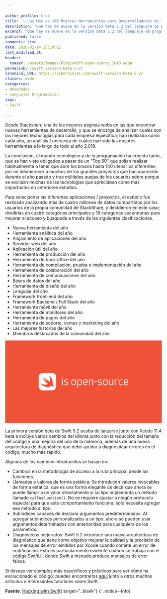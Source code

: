 ```yaml
---

author_profile: true
title: '▷ Las Más de 100 Mejores Herramientas para Desarrolladores de 2019'
description: "Qué hay de nuevo en la versión beta 5.2 del lenguaje de programación Swift"
excerpt: "Qué hay de nuevo en la versión beta 5.2 del lenguaje de programación Swift"
published: false
comments: true
date: 2020-02-14 15:10:12
last_modified_at: 
header:
  teaser: /assets/images/blog/swift-open-source_2048.webp
permalink: /swift-version-beta-5-2/
canonical_URL: https://ciberninjas.com/swift-version-beta-5-2/
classes: wide
categories:
- Novedades
- Lenguajes Programación
tags:
- Swift

---
```

<!-- https://stackshare.io/posts/top-developer-tools-2019#languages -->
Desde Stackshare una de las mejores páginas webs en las que encontrar nuevas herramientas de desarrollo, y que se encarga de analizar cuales son las mejores tecnologías para cada empresa específica; han realizado como cada año, un análisis / encuesta de cuales han sido las mejores herramientas a lo largo de todo el año 2.019.

La conclusión, el mundo tecnológico y de la programación ha crecido tanto, que se han visto obligados a pasar de un "Top 50" que solían realizar habitualmente a tener que abrir los brazos hasta 140 utensilios diferentes; por no desmerecer a muchos de los grandes proyectos que han aparecido durante el año pasado y tras múltiples quejas de los usuarios sobre porque se excluían muchas de las tecnologías que apreciaban como más importantes en anteriores estudios.

Para seleccionar las diferentes aplicaciones / proyectos, el estudio fue realizado analizando más de cuatro millones de datos compartidos por los usuarios de la propia comunidad de StackShare, y decidieron en este caso;  dividirlas en cuatro categorías principales y 18 categorías secundarias para mejorar el acceso y búsqueda a través de las siguientes clasificaciones.

- Nueva herramienta del año
- Herramienta análitica del año
- Alojamiento de aplicaciones del año
- Servidor web del año
- Aplicación útil del año
- Herramienta de producción del año
- Herramienta de back office del año
- Herramienta de compilación, prueba e implementación del año
- Herramienta de colaboración del año
- Herramienta de comunicaciones del año
- Bases de datos del año
- Herramienta de diseño del año
- Lenguaje del año
- Framework front-end del año
- Framework Backend / Full Stack del año
- Herramienta móvil del año
- Herramienta de monitoreo del año
- Herramienta de pagos del año
- Herramienta de soporte, ventas y marketing del año
- Las mejores historias del año
- Miembros destacados de la comunidad del año




![](/assets/images/blog/swift-open-source_2048.webp "Logotipo del lanzamiento 5.2 del lenguaje de Programación de Apple: Swift")

La primera versión beta de Swift 5.2 acaba de lanzarse junto con Xcode 11.4 beta e incluye varios cambios del idioma junto con la reducción del tamaño del código y una mejoría del uso de la memoria, además de una nueva arquitectura de diagnóstico que debe ayudar a diagnosticar errores en el código, mucho más rápido.

Algunos de los cambios introducidos se basan en:

- Cambios en la metodología de acceso a la ruta principal desde las funciones.
- Llamadas a valores de forma estática: Se introducen valores invocables de forma estática, que es una forma elegante de decir que ahora se puede llamar a un valor directamente si su tipo implementa un método llamado `callAsFunction()`. No se requiere ajustar a ningún protocolo especial para que este comportamiento funcione; solo necesita agregar ese método al tipo.
- Subíndices capaces de declarar argumentos predeterminados: Al agregar subíndices personalizados a un tipo, ahora se pueden usar argumentos determinados con anterioridad para cualquiera de los parámetros.
- Diagnósticos mejorados: Swift 5.2 introduce una nueva arquitectura de diagnóstico que tiene como objetivo mejorar la calidad y la precisión de los mensajes de error emitidos por Xcode cuando comete un error de codificación. Esto es particularmente evidente cuando se trabaja con el código SwiftUI, donde Swift a menudo produce mensajes de error falsos.

Si deseas ver ejemplos más específicos y prácticos para ver cómo ha evolucionado el código; puedes encontrarlos [aquí](https://www.hackingwithswift.com/articles/212/whats-new-in-swift-5-2) junto a otros muchos artículos e interesantes tutoriales sobre Swift.

**Fuente**\: [Hacking with Swift](https://www.hackingwithswift.com/articles/212/whats-new-in-swift-5-2){:target="_blank"}
{: .notice--info}